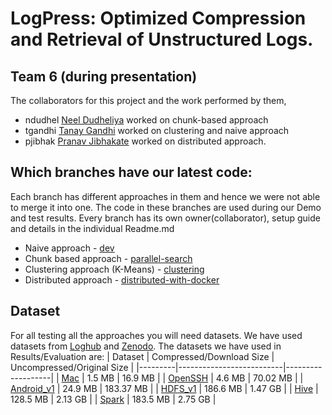 # LogPress: Optimized Compression and Retrieval of Unstructured Logs.

## Team 6 (during presentation)
The collaborators for this project and the work performed by them,
- ndudhel [Neel Dudheliya](https://github.com/Neel317) worked on chunk-based approach
- tgandhi [Tanay Gandhi](https://github.com/tanay306) worked on clustering and naive approach
- pjibhak [Pranav Jibhakate](https://github.com/pranavJibhakate) worked on distributed approach.

## Which branches have our latest code:
Each branch has different approaches in them and hence we were not able to merge it into one. The code in these branches are used during our Demo and test results. Every branch has its own owner(collaborator), setup guide and details in the individual Readme.md
- Naive approach - [dev](https://github.com/tanay306/LogPress/tree/dev)
- Chunk based approach - [parallel-search](https://github.com/tanay306/LogPress/tree/parallel-search)
- Clustering approach (K-Means) - [clustering](https://github.com/tanay306/LogPress/tree/clustering)
- Distributed approach - [distributed-with-docker](https://github.com/tanay306/LogPress/tree/distributed-with-docker)

## Dataset
For all testing all the approaches you will need datasets. We have used datasets from [Loghub](https://github.com/logpai/loghub) and [Zenodo](https://zenodo.org/). The datasets we have used in Results/Evaluation are:
| Dataset | Compressed/Download Size | Uncompressed/Original Size |
|---------|--------------------------|-------------------|
| [Mac](https://zenodo.org/records/8196385/files/Mac.tar.gz?download=1) | 1.5 MB | 16.9 MB |
| [OpenSSH](https://zenodo.org/records/8196385/files/SSH.tar.gz?download=1) | 4.6 MB | 70.02 MB |
| [Android_v1](https://zenodo.org/records/8196385/files/Android_v1.zip?download=1) | 24.9 MB | 183.37 MB |
| [HDFS_v1](https://zenodo.org/records/8196385/files/HDFS_v1.zip?download=1) | 186.6 MB | 1.47 GB |
| [Hive](https://zenodo.org/records/7094921) | 128.5 MB | 2.13 GB |
| [Spark](https://zenodo.org/records/8196385/files/Spark.tar.gz?download=1) | 183.5 MB | 2.75 GB |